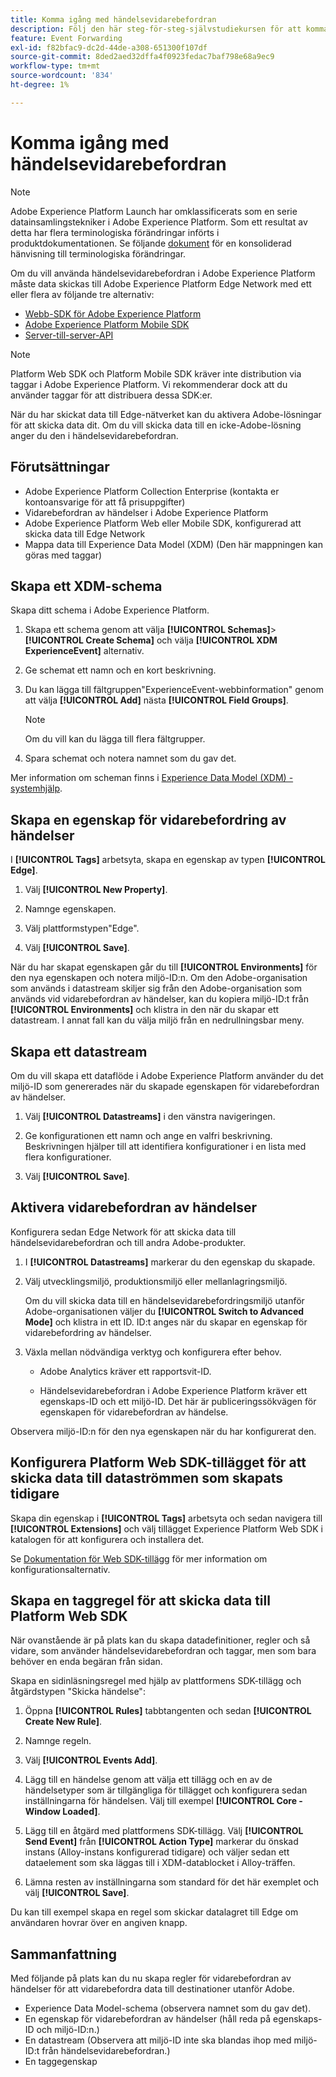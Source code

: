 ```yaml
---
title: Komma igång med händelsevidarebefordran
description: Följ den här steg-för-steg-självstudiekursen för att komma igång med att vidarebefordra event i Adobe Experience Platform.
feature: Event Forwarding
exl-id: f82bfac9-dc2d-44de-a308-651300f107df
source-git-commit: 8ded2aed32dffa4f0923fedac7baf798e68a9ec9
workflow-type: tm+mt
source-wordcount: '834'
ht-degree: 1%

---
```


# Komma igång med händelsevidarebefordran

>[!NOTE]
>
>Adobe Experience Platform Launch har omklassificerats som en serie datainsamlingstekniker i Adobe Experience Platform. Som ett resultat av detta har flera terminologiska förändringar införts i produktdokumentationen. Se följande [dokument](../../term-updates.md) för en konsoliderad hänvisning till terminologiska förändringar.

Om du vill använda händelsevidarebefordran i Adobe Experience Platform måste data skickas till Adobe Experience Platform Edge Network med ett eller flera av följande tre alternativ:

* [Webb-SDK för Adobe Experience Platform](../../extensions/web/sdk/overview.md)
* [Adobe Experience Platform Mobile SDK](https://sdkdocs.com)
* [Server-till-server-API](https://experienceleague.adobe.com/docs/audience-manager/user-guide/api-and-sdk-code/dcs/dcs-apis/dcs-s2s.html?lang=en)

>[!NOTE]
>Platform Web SDK och Platform Mobile SDK kräver inte distribution via taggar i Adobe Experience Platform. Vi rekommenderar dock att du använder taggar för att distribuera dessa SDK:er.

När du har skickat data till Edge-nätverket kan du aktivera Adobe-lösningar för att skicka data dit. Om du vill skicka data till en icke-Adobe-lösning anger du den i händelsevidarebefordran.

## Förutsättningar

* Adobe Experience Platform Collection Enterprise (kontakta er kontoansvarige för att få prisuppgifter)
* Vidarebefordran av händelser i Adobe Experience Platform
* Adobe Experience Platform Web eller Mobile SDK, konfigurerad att skicka data till Edge Network
* Mappa data till Experience Data Model (XDM) (Den här mappningen kan göras med taggar)

## Skapa ett XDM-schema

Skapa ditt schema i Adobe Experience Platform.

1. Skapa ett schema genom att välja **[!UICONTROL Schemas]**>**[!UICONTROL Create Schema]** och välja **[!UICONTROL XDM ExperienceEvent]** alternativ.

1. Ge schemat ett namn och en kort beskrivning.

1. Du kan lägga till fältgruppen&quot;ExperienceEvent-webbinformation&quot; genom att välja **[!UICONTROL Add]** nästa **[!UICONTROL Field Groups]**.

   >[!NOTE]
   >
   >Om du vill kan du lägga till flera fältgrupper.

1. Spara schemat och notera namnet som du gav det.

Mer information om scheman finns i [Experience Data Model (XDM) - systemhjälp](https://experienceleague.adobe.com/docs/experience-platform/xdm/home.html?lang=sv).

## Skapa en egenskap för vidarebefordring av händelser

I **[!UICONTROL Tags]** arbetsyta, skapa en egenskap av typen **[!UICONTROL Edge]**.

1. Välj **[!UICONTROL New Property]**.

1. Namnge egenskapen.

1. Välj plattformstypen&quot;Edge&quot;.

1. Välj **[!UICONTROL Save]**.

När du har skapat egenskapen går du till **[!UICONTROL Environments]** för den nya egenskapen och notera miljö-ID:n. Om den Adobe-organisation som används i datastream skiljer sig från den Adobe-organisation som används vid vidarebefordran av händelser, kan du kopiera miljö-ID:t från **[!UICONTROL Environments]** och klistra in den när du skapar ett datastream. I annat fall kan du välja miljö från en nedrullningsbar meny.

## Skapa ett datastream

Om du vill skapa ett dataflöde i Adobe Experience Platform använder du det miljö-ID som genererades när du skapade egenskapen för vidarebefordran av händelser.

1. Välj **[!UICONTROL Datastreams]** i den vänstra navigeringen.

1. Ge konfigurationen ett namn och ange en valfri beskrivning.
Beskrivningen hjälper till att identifiera konfigurationer i en lista med flera konfigurationer.

1. Välj **[!UICONTROL Save]**.

## Aktivera vidarebefordran av händelser

Konfigurera sedan Edge Network för att skicka data till händelsevidarebefordran och till andra Adobe-produkter.

1. I **[!UICONTROL Datastreams]** markerar du den egenskap du skapade.

1. Välj utvecklingsmiljö, produktionsmiljö eller mellanlagringsmiljö.

   Om du vill skicka data till en händelsevidarebefordringsmiljö utanför Adobe-organisationen väljer du **[!UICONTROL Switch to Advanced Mode]** och klistra in ett ID. ID:t anges när du skapar en egenskap för vidarebefordring av händelser.

1. Växla mellan nödvändiga verktyg och konfigurera efter behov.

   * Adobe Analytics kräver ett rapportsvit-ID.

   * Händelsevidarebefordran i Adobe Experience Platform kräver ett egenskaps-ID och ett miljö-ID. Det här är publiceringssökvägen för egenskapen för vidarebefordran av händelse.

Observera miljö-ID:n för den nya egenskapen när du har konfigurerat den.

## Konfigurera Platform Web SDK-tillägget för att skicka data till dataströmmen som skapats tidigare

Skapa din egenskap i **[!UICONTROL Tags]** arbetsyta och sedan navigera till **[!UICONTROL Extensions]** och välj tillägget Experience Platform Web SDK i katalogen för att konfigurera och installera det.

Se [Dokumentation för Web SDK-tillägg](../../extensions/web/sdk/overview.md) för mer information om konfigurationsalternativ.

## Skapa en taggregel för att skicka data till Platform Web SDK

När ovanstående är på plats kan du skapa datadefinitioner, regler och så vidare, som använder händelsevidarebefordran och taggar, men som bara behöver en enda begäran från sidan.

Skapa en sidinläsningsregel med hjälp av plattformens SDK-tillägg och åtgärdstypen &quot;Skicka händelse&quot;:

1. Öppna **[!UICONTROL Rules]** tabbtangenten och sedan **[!UICONTROL Create New Rule]**.

1. Namnge regeln.

1. Välj **[!UICONTROL Events Add]**.

1. Lägg till en händelse genom att välja ett tillägg och en av de händelsetyper som är tillgängliga för tillägget och konfigurera sedan inställningarna för händelsen. Välj till exempel **[!UICONTROL Core - Window Loaded]**.

1. Lägg till en åtgärd med plattformens SDK-tillägg. Välj **[!UICONTROL Send Event]** från **[!UICONTROL Action Type]** markerar du önskad instans (Alloy-instans konfigurerad tidigare) och väljer sedan ett dataelement som ska läggas till i XDM-datablocket i Alloy-träffen.

1. Lämna resten av inställningarna som standard för det här exemplet och välj **[!UICONTROL Save]**.

Du kan till exempel skapa en regel som skickar datalagret till Edge om användaren hovrar över en angiven knapp.

## Sammanfattning

Med följande på plats kan du nu skapa regler för vidarebefordran av händelser för att vidarebefordra data till destinationer utanför Adobe.

* Experience Data Model-schema (observera namnet som du gav det).
* En egenskap för vidarebefordran av händelser (håll reda på egenskaps-ID och miljö-ID:n.)
* En datastream (Observera att miljö-ID inte ska blandas ihop med miljö-ID:t från händelsevidarebefordran.)
* En taggegenskap
